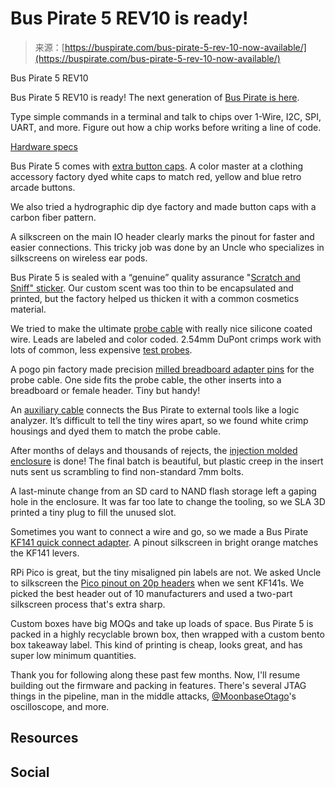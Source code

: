 <!--yml
category: 未分类
date: 2024-05-27 14:58:38
-->

# Bus Pirate 5 REV10 is ready!

> 来源：[https://buspirate.com/bus-pirate-5-rev-10-now-available/](https://buspirate.com/bus-pirate-5-rev-10-now-available/)

Bus Pirate 5 REV10

Bus Pirate 5 REV10 is ready! The next generation of [Bus Pirate is here](https://buspirate.com/get).

Type simple commands in a terminal and talk to chips over 1-Wire, I2C, SPI, UART, and more. Figure out how a chip works before writing a line of code.

[Hardware specs](https://hardware.buspirate.com/?ref=buspirate.com)

Bus Pirate 5 comes with [extra button caps](https://hardware.buspirate.com/enclosure/hardware?ref=buspirate.com#dyed-plastic-button-caps). A color master at a clothing accessory factory dyed white caps to match red, yellow and blue retro arcade buttons.

We also tried a hydrographic dip dye factory and made button caps with a carbon fiber pattern.

A silkscreen on the main IO header clearly marks the pinout for faster and easier connections. This tricky job was done by an Uncle who specializes in silkscreens on wireless ear pods.

Bus Pirate 5 is sealed with a “genuine” quality assurance "[Scratch and Sniff" sticker](https://hardware.buspirate.com/manufacturing/packaging/genuine-sticker?ref=buspirate.com). Our custom scent was too thin to be encapsulated and printed, but the factory helped us thicken it with a common cosmetics material.

We tried to make the ultimate [probe cable](https://firmware.buspirate.com/overview/probe-cable?ref=buspirate.com) with really nice silicone coated wire. Leads are labeled and color coded. 2.54mm DuPont crimps work with lots of common, less expensive [test probes](https://firmware.buspirate.com/overview/probehooks?ref=buspirate.com).

A pogo pin factory made precision [milled breadboard adapter pins](https://hardware.buspirate.com/cables/milled-pins?ref=buspirate.com) for the probe cable. One side fits the probe cable, the other inserts into a breadboard or female header. Tiny but handy!

An [auxiliary cable](https://firmware.buspirate.com/overview/aux-cable?ref=buspirate.com#auxiliary-connector-cable) connects the Bus Pirate to external tools like a logic analyzer. It’s difficult to tell the tiny wires apart, so we found white crimp housings and dyed them to match the probe cable.

After months of delays and thousands of rejects, the [injection molded enclosure](https://hardware.buspirate.com/enclosure/injection-molded-shell?ref=buspirate.com) is done! The final batch is beautiful, but plastic creep in the insert nuts sent us scrambling to find non-standard 7mm bolts.

A last-minute change from an SD card to NAND flash storage left a gaping hole in the enclosure. It was far too late to change the tooling, so we SLA 3D printed a tiny plug to fill the unused slot.

Sometimes you want to connect a wire and go, so we made a Bus Pirate [KF141 quick connect adapter](https://firmware.buspirate.com/overview/quick-connect?ref=buspirate.com). A pinout silkscreen in bright orange matches the KF141 levers.

RPi Pico is great, but the tiny misaligned pin labels are not. We asked Uncle to silkscreen the [Pico pinout on 20p headers](https://dirtypcbs.com/store/designer/details/ian/6637/raspberry-pi-pico-header-with-silkscreen-labels?ref=buspirate.com) when we sent KF141s. We picked the best header out of 10 manufacturers and used a two-part silkscreen process that's extra sharp.

Custom boxes have big MOQs and take up loads of space. Bus Pirate 5 is packed in a highly recyclable brown box, then wrapped with a custom bento box takeaway label. This kind of printing is cheap, looks great, and has super low minimum quantities.

Thank you for following along these past few months. Now, I'll resume building out the firmware and packing in features. There's several JTAG things in the pipeline, man in the middle attacks, [@MoonbaseOtago](https://twitter.com/MoonbaseOtago?ref=buspirate.com)'s oscilloscope, and more.

## Resources

## Social